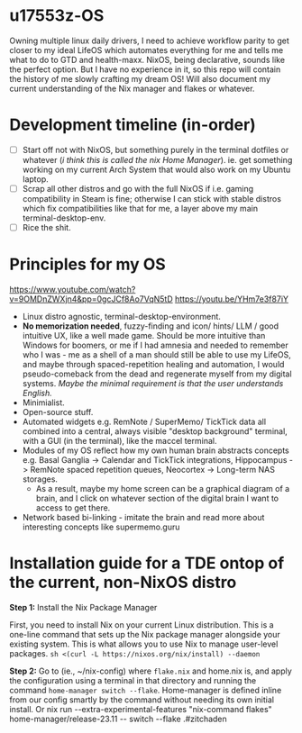 # u17553z-OS
Owning multiple linux daily drivers, I need to achieve workflow parity to get closer to my ideal LifeOS which automates everything for me and tells me what to do to GTD and health-maxx. NixOS, being declarative, sounds like the perfect option. But I have no experience in it, so this repo will contain the history of me slowly crafting my dream OS! Will also document my current understanding of the Nix manager and flakes or whatever.

# Development timeline (in-order)
- [ ] Start off not with NixOS, but something purely in the terminal dotfiles or whatever (_i think this is called the nix Home Manager_). ie. get something working on my current Arch System that would also work on my Ubuntu laptop.
- [ ] Scrap all other distros and go with the full NixOS if i.e. gaming compatibility in Steam is fine; otherwise I can stick with stable distros which fix compatibilities like that for me, a layer above my main terminal-desktop-env.
- [ ] Rice the shit.

# Principles for my OS
https://www.youtube.com/watch?v=9OMDnZWXjn4&pp=0gcJCf8Ao7VqN5tD
https://youtu.be/YHm7e3f87iY
- Linux distro agnostic, terminal-desktop-environment.
- **No memorization needed**, fuzzy-finding and icon/ hints/ LLM / good intuitive UX, like a well made game. Should be more intuitive than Windows for boomers, or me if I had amnesia and needed to remember who I was - me as a shell of a man should still be able to use my LifeOS, and maybe through spaced-repetition healing and automation, I would pseudo-comeback from the dead and regenerate myself from my digital systems.  _Maybe the minimal requirement is that the user understands English._
- Minimialist.
- Open-source stuff.
- Automated widgets e.g. RemNote / SuperMemo/ TickTick data all combined into a central, always visible "desktop background" terminal, with a GUI (in the terminal), like the maccel terminal.
- Modules of my OS reflect how my own human brain abstracts concepts e.g. Basal Ganglia -> Calendar and TickTick integrations, Hippocampus -> RemNote spaced repetition queues, Neocortex -> Long-term NAS storages.
  - As a result, maybe my home screen can be a graphical diagram of a brain, and I click on whatever section of the digital brain I want to access to get there.
- Network based bi-linking - imitate the brain and read more about interesting concepts like supermemo.guru
  
# Installation guide for a TDE ontop of the current, non-NixOS distro

**Step 1:** Install the Nix Package Manager

First, you need to install Nix on your current Linux distribution. This is a one-line command that sets up the Nix package manager alongside your existing system. This is what allows you to use Nix to manage user-level packages.
`sh <(curl -L https://nixos.org/nix/install) --daemon`

**Step 2:** Go to (ie., ~/nix-config) where `flake.nix` and home.nix is, and apply the configuration using a terminal in that directory and running the command `home-manager switch --flake`. Home-manager is defined inline from our config smartly by the command without needing its own initial install. Or nix run --extra-experimental-features "nix-command flakes" home-manager/release-23.11 -- switch --flake .#zitchaden
